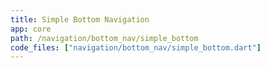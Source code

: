 ```yaml
---
title: Simple Bottom Navigation
app: core
path: /navigation/bottom_nav/simple_bottom
code_files: ["navigation/bottom_nav/simple_bottom.dart"]
---
```

